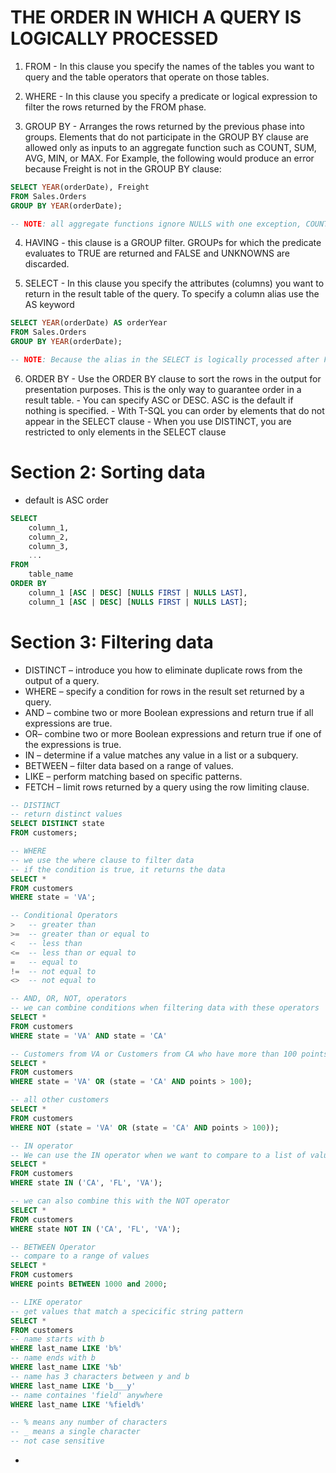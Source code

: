 # THE ORDER IN WHICH A QUERY IS LOGICALLY PROCESSED

1.  FROM - In this clause you specify the names of the tables you want to query and the table operators that operate on those tables.

2.  WHERE - In this clause you specify a predicate or logical expression to filter the rows returned by the FROM phase.

3.  GROUP BY - Arranges the rows returned by the previous phase into groups. Elements that do not participate in the GROUP BY clause are allowed only as inputs to an aggregate function such as COUNT, SUM, AVG, MIN, or MAX. For Example, the following would produce an error because Freight is not in the GROUP BY clause:

```sql
SELECT YEAR(orderDate), Freight
FROM Sales.Orders
GROUP BY YEAR(orderDate);

-- NOTE: all aggregate functions ignore NULLS with one exception, COUNT(*).
```

4. HAVING - this clause is a GROUP filter. GROUPs for which the predicate evaluates to TRUE are returned and FALSE and UNKNOWNS are discarded.

5. SELECT - In this clause you specify the attributes (columns) you want to return in the result table of the query. To specify a column alias use the AS keyword

```sql
SELECT YEAR(orderDate) AS orderYear
FROM Sales.Orders
GROUP BY YEAR(orderDate);

-- NOTE: Because the alias in the SELECT is logically processed after FROM, WHERE, GROUP BY and HAVING, it does not exist to those clauses.
```

6.  ORDER BY - Use the ORDER BY clause to sort the rows in the output for presentation purposes. This is the only way to guarantee order in a result table. - You can specify ASC or DESC. ASC is the default if nothing is specified. - With T-SQL you can order by elements that do not appear in the SELECT clause - When you use DISTINCT, you are restricted to only elements in the SELECT clause

# Section 2: Sorting data

- default is ASC order

```sql
SELECT
    column_1,
    column_2,
    column_3,
    ...
FROM
    table_name
ORDER BY
    column_1 [ASC | DESC] [NULLS FIRST | NULLS LAST],
    column_1 [ASC | DESC] [NULLS FIRST | NULLS LAST];
```

# Section 3: Filtering data

- DISTINCT – introduce you how to eliminate duplicate rows from the output of a query.
- WHERE – specify a condition for rows in the result set returned by a query.
- AND – combine two or more Boolean expressions and return true if all expressions are true.
- OR– combine two or more Boolean expressions and return true if one of the expressions is true.
- IN – determine if a value matches any value in a list or a subquery.
- BETWEEN – filter data based on a range of values.
- LIKE – perform matching based on specific patterns.
- FETCH – limit rows returned by a query using the row limiting clause.

```sql
-- DISTINCT
-- return distinct values
SELECT DISTINCT state
FROM customers;
```

```sql
-- WHERE
-- we use the where clause to filter data
-- if the condition is true, it returns the data
SELECT *
FROM customers
WHERE state = 'VA';

-- Conditional Operators
>   -- greater than
>=  -- greater than or equal to
<   -- less than
<=  -- less than or equal to
=   -- equal to
!=  -- not equal to
<>  -- not equal to
```

```sql
-- AND, OR, NOT, operators
-- we can combine conditions when filtering data with these operators
SELECT *
FROM customers
WHERE state = 'VA' AND state = 'CA'

-- Customers from VA or Customers from CA who have more than 100 points
SELECT *
FROM customers
WHERE state = 'VA' OR (state = 'CA' AND points > 100);

-- all other customers
SELECT *
FROM customers
WHERE NOT (state = 'VA' OR (state = 'CA' AND points > 100));
```

```sql
-- IN operator
-- We can use the IN operator when we want to compare to a list of values
SELECT *
FROM customers
WHERE state IN ('CA', 'FL', 'VA');

-- we can also combine this with the NOT operator
SELECT *
FROM customers
WHERE state NOT IN ('CA', 'FL', 'VA');
```

```sql
-- BETWEEN Operator
-- compare to a range of values
SELECT *
FROM customers
WHERE points BETWEEN 1000 and 2000;
```

```sql
-- LIKE operator
-- get values that match a specicific string pattern
SELECT *
FROM customers
-- name starts with b
WHERE last_name LIKE 'b%'
-- name ends with b
WHERE last_name LIKE '%b'
-- name has 3 characters between y and b
WHERE last_name LIKE 'b___y'
-- name containes 'field' anywhere
WHERE last_name LIKE '%field%'

-- % means any number of characters
-- _ means a single character
-- not case sensitive
```

-
